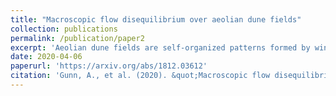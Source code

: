 ```yaml
---
title: "Macroscopic flow disequilibrium over aeolian dune fields"
collection: publications
permalink: /publication/paper2
excerpt: 'Aeolian dune fields are self-organized patterns formed by wind-blown sand. Dunes are topographic roughness elements that impose drag on the atmospheric boundary layer (ABL), creating a natural coupling between form and flow. While the steady-state influence of drag on the ABL is well studied, non-equilibrium effects due to roughness transitions are less understood. Here we examine the large-scale coupling between the ABL and an entire dune field. Field observations at White Sands, New Mexico, reveal a concomitant decline in wind speed and sand flux downwind of the transition from smooth playa to rough dunes at the upwind dune-field margin, that affects the entire ∼10-km long dune field. Using a simple theory for the system that accounts for the observations, we generalize to other roughness scenarios. We find that, via transitional ABL dynamics, aeolian sediment aggradation can be influenced by roughness both inside and outside dune fields.'
date: 2020-04-06
paperurl: 'https://arxiv.org/abs/1812.03612'
citation: 'Gunn, A., et al. (2020). &quot;Macroscopic flow disequilibrium over aeolian dune fields.&quot; <i>eartharxiv:s32vc</i>.'
---
```

